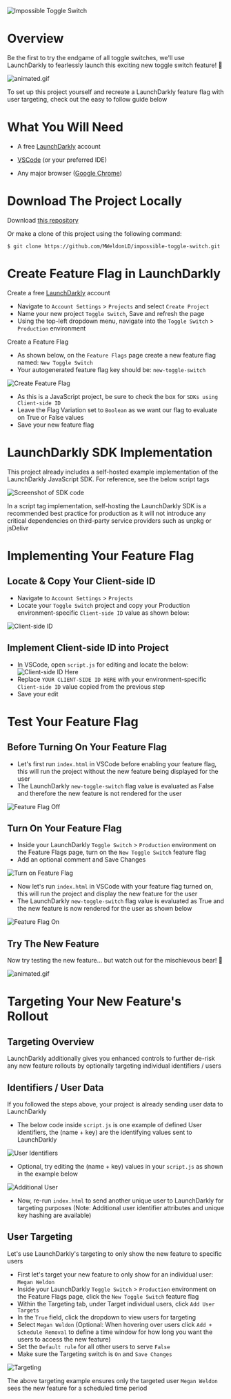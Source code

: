 ![Impossible Toggle Switch](img/banner.png)

# Overview

Be the first to try the endgame of all toggle switches, we'll use LaunchDarkly to fearlessly launch this exciting new toggle switch feature! 🐻

![animated.gif](img/animated.gif)

To set up this project yourself and recreate a LaunchDarkly feature flag with user targeting, check out the easy to follow guide below



# What You Will Need

- A free [LaunchDarkly](https://launchdarkly.com/start-trial/) account

- [VSCode](https://code.visualstudio.com/) (or your preferred IDE)

- Any major browser ([Google Chrome](https://www.google.com/chrome/))



# Download The Project Locally

Download [this repository](https://github.com/MWeldonLD/impossible-toggle-switch)

Or make a clone of this project using the following command:

`$ git clone https://github.com/MWeldonLD/impossible-toggle-switch.git`



# Create Feature Flag in LaunchDarkly

Create a free [LaunchDarkly](https://launchdarkly.com/start-trial/) account

- Navigate to `Account Settings` > `Projects` and select `Create Project`
- Name your new project `Toggle Switch`, Save and refresh the page
- Using the top-left dropdown menu, navigate into the `Toggle Switch` > `Production` environment

Create a Feature Flag
- As shown below, on the `Feature Flags` page create a new feature flag named: `New Toggle Switch`
- Your autogenerated feature flag key should be: `new-toggle-switch`

![Create Feature Flag](img/create-feature-flag.png)

- As this is a JavaScript project, be sure to check the box for `SDKs using Client-side ID`
- Leave the Flag Variation set to `Boolean` as we want our flag to evaluate on True or False values
- Save your new feature flag



# LaunchDarkly SDK Implementation
 This project already includes a self-hosted example implementation of the LaunchDarkly JavaScript SDK. For reference, see the below script tags

![Screenshot of SDK code](img/launchdarkly-sdk.png)

In a script tag implementation, self-hosting the LaunchDarkly SDK is a recommended best practice for production as it will not introduce any critical dependencies on third-party service providers such as unpkg or jsDelivr



# Implementing Your Feature Flag
## Locate & Copy Your Client-side ID
- Navigate to `Account Settings` > `Projects`
- Locate your `Toggle Switch` project and copy your Production environment-specific `Client-side ID` value as shown below:

![Client-side ID](img/client-side-id.png)

## Implement Client-side ID into Project
- In VSCode, open `script.js` for editing and locate the below:
![Client-side ID Here](img/client-side-id-here.png)
- Replace `YOUR CLIENT-SIDE ID HERE` with your environment-specific `Client-side ID` value copied from the previous step
- Save your edit



# Test Your Feature Flag
## Before Turning On Your Feature Flag
- Let's first run `index.html` in VSCode before enabling your feature flag, this will run the project without the new feature being displayed for the user
- The LaunchDarkly `new-toggle-switch` flag value is evaluated as False and therefore the new feature is not rendered for the user

![Feature Flag Off](img/feature-flag-off.png)

## Turn On Your Feature Flag
- Inside your LaunchDarkly `Toggle Switch` > `Production` environment on the Feature Flags page, turn on the `New Toggle Switch` feature flag
- Add an optional comment and Save Changes

![Turn on Feature Flag](img/turn-on-feature-flag.gif)

- Now let's run `index.html` in VSCode with your feature flag turned on, this will run the project and display the new feature for the user
- The LaunchDarkly `new-toggle-switch` flag value is evaluated as True and the new feature is now rendered for the user as shown below

![Feature Flag On](img/feature-flag-on.png)



## Try The New Feature
Now try testing the new feature... but watch out for the mischievous bear! 🐻

![animated.gif](img/animated.gif)



# Targeting Your New Feature's Rollout
## Targeting Overview
LaunchDarkly additionally gives you enhanced controls to further de-risk any new feature rollouts by optionally targeting individual identifiers / users

## Identifiers / User Data
If you followed the steps above, your project is already sending user data to LaunchDarkly

- The below code inside `script.js` is one example of defined User identifiers, the (name + key) are the identifying values sent to LaunchDarkly

![User Identifiers](img/user-identifiers.png)

- Optional, try editing the (name + key) values in your `script.js` as shown in the example below

![Additional User](img/additional-user.png)

- Now, re-run `index.html` to send another unique user to LaunchDarkly for targeting purposes (Note: Additional user identifier attributes and unique key hashing are available)



## User Targeting
Let's use LaunchDarkly's targeting to only show the new feature to specific users

- First let's target your new feature to only show for an individual user: `Megan Weldon`
- Inside your LaunchDarkly `Toggle Switch` > `Production` environment on the Feature Flags page, click the `New Toggle Switch` feature flag
- Within the Targeting tab, under Target individual users, click `Add User Targets`
- In the `True` field, click the dropdown to view users for targeting
- Select `Megan Weldon` (Optional: When hovering over users click `Add + Schedule Removal` to define a time window for how long you want the users to access the new feature)
- Set the `Default rule` for all other users to serve `False`
- Make sure the Targeting switch is `On` and `Save Changes`

![Targeting](img/targeting.png)

The above targeting example ensures only the targeted user `Megan Weldon` sees the new feature for a scheduled time period






